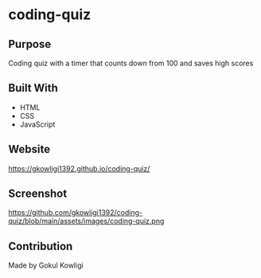 # coding-quiz

## Purpose
Coding quiz with a timer that counts down from 100 and saves high scores

## Built With
* HTML
* CSS
* JavaScript

## Website
https://gkowligi1392.github.io/coding-quiz/

## Screenshot
https://github.com/gkowligi1392/coding-quiz/blob/main/assets/images/coding-quiz.png

## Contribution
Made by Gokul Kowligi

